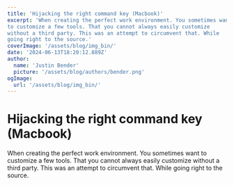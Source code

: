 ```yaml
---
title: 'Hijacking the right command key (Macbook)'
excerpt: 'When creating the perfect work environment. You sometimes want
to customize a few tools. That you cannot always easily customize
without a third party. This was an attempt to circumvent that. While
going right to the source.'
coverImage: '/assets/blog/img_bin/'
date: '2024-06-13T18:20:12.889Z'
author:
  name: 'Justin Bender'
  picture: '/assets/blog/authors/bender.png'
ogImage:
  url: '/assets/blog/img_bin/'
---
```


# Hijacking the right command key (Macbook)

When creating the perfect work environment. You sometimes want
to customize a few tools. That you cannot always easily customize
without a third party. This was an attempt to circumvent that. While
going right to the source.   
